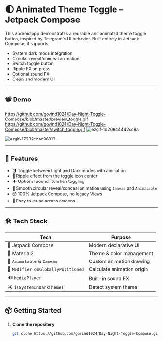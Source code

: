 # 🌓 Animated Theme Toggle – Jetpack Compose

This Android app demonstrates a reusable and animated theme toggle button, inspired by Telegram's UI behavior. Built entirely in Jetpack Compose, it supports:

- System dark mode integration
- Circular reveal/conceal animation
- Switch toggle button
- Ripple FX on press
- Optional sound FX
- Clean and modern UI

---

## 📽 Demo

https://github.com/govind1024/Day-Night-Toggle-Compose/blob/master/preview_toggle.gif
https://github.com/govind1024/Day-Night-Toggle-Compose/blob/master/switch_toggle.gif
![ezgif-1d20644442cc9a](https://github.com/user-attachments/assets/4e31430d-b181-41f4-ba34-01552d3c2ec5)

![ezgif-17232ccac96813](https://github.com/user-attachments/assets/2b0c139d-75a6-4cc4-8693-18363b94fe6c)


---

## 🚀 Features

- 🌗 Toggle between Light and Dark modes with animation
- 🎯 Ripple effect from the toggle icon center
- 🔊 Optional sound FX when toggling
- 🔁 Smooth circular reveal/conceal animation using `Canvas` and `Animatable`
- 📦 100% Jetpack Compose, no legacy Views
- 🧩 Easy to reuse across screens

---

## 🛠 Tech Stack

| Tech | Purpose |
|------|---------|
| 🧱 Jetpack Compose | Modern declarative UI |
| 🎨 Material3 | Theme & color management |
| 🔄 `Animatable` & `Canvas` | Custom animation drawing |
| 📡 `Modifier.onGloballyPositioned` | Calculate animation origin |
| 🔊 `MediaPlayer` | Built-in sound FX |
| ☀️ `isSystemInDarkTheme()` | Detect system theme |

---

## 📦 Getting Started

1. **Clone the repository**

   ```bash
   git clone https://github.com/govind1024/Day-Night-Toggle-Compose.git
